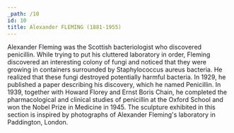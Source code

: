 ```yaml
---
_path: /10
id: 10
title: Alexander FLEMING (1881-1955)
---
```


Alexander Fleming was the Scottish bacteriologist who discovered penicillin. While trying to put his cluttered laboratory in order, Fleming discovered an interesting colony of fungi and noticed that they were growing in containers surrounded by Staphylococcus aureus bacteria. He realized that these fungi destroyed potentially harmful bacteria. In 1929, he published a paper describing his discovery, which he named Penicillin. In 1939, together with Howard Florey and Ernst Boris Chain, he completed the pharmacological and clinical studies of penicillin at the Oxford School and won the Nobel Prize in Medicine in 1945. The sculpture exhibited in this section is inspired by photographs of Alexander Fleming's laboratory in Paddington, London.